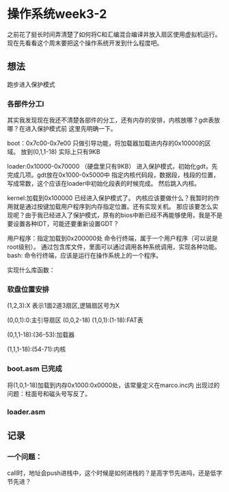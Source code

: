 # 操作系统week3-2

之前花了挺长时间弄清楚了如何将C和汇编混合编译并放入扇区使用虚拟机运行。
现在先看看这个周末要把这个操作系统开发到什么程度吧。

## 想法

跑步进入保护模式

### 各部件分工l

其实我发现现在我还不清楚各部件的分工，还有内存的安排，内核放哪？gdt表放哪？在进入保护模式前
这里先明确一下。

boot：0x7c00-0x7e00
    只做引导功能，将加载器加载进内存的0x10000的区域。
    放到(0,1,1-18) 实际上只有9KB

loader:0x10000-0x70000 （硬盘里只有9KB）
    进入保护模式，初始化gdt，先完成几项。gdt放在0x1000-0x5000中
    指定内核代码段，数据段，栈段的位置，写成常数，这个应该在loader中初始化段表的时候完成。
    然后跳入内核。

kernel:加载到0x100000
    已经进入保护模式了。
    内核应该要做什么？我暂时的作用就是通过按键加载用户程序到内存指定位置。还有实现关机。
    那应该要怎么实现呢？由于我已经进入了保护模式，原有的bios中断已经不再能够使用，我是不是要设置各种IDT，可能还要重新设置GDT？

用户程序：指定加载到0x200000处
    命令行终端，属于一个用户程序（可以说是root级别）。
    通过包含库文件，里面可以通过调用各种系统调用，实现各种功能。
bash:
    命令行终端，应该是运行在操作系统上的一个程序。

实现什么库函数：

### 软盘位置安排

(1,2,3):X 表示1面2道3扇区,逻辑扇区号为X

(0,0,1):0:主引导扇区
(0,0,2-18)
(1,0,1):(1-18):FAT表

(0,1,1-18):(36-53):加载器

(1,1,1-18):(54-71):内核

### boot.asm 已完成

将(1,0,1-18)加载到内存0x1000:0x0000处，该常量定义在marco.inc内
出现过的问题：柱面号和磁头号写反了。

### loader.asm


## 记录

### 一个问题：

call时，地址会push进栈中，这个时候是如何进栈的？是高字节先进吗，还是低字节先进？